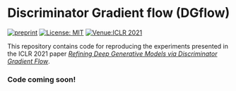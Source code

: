 # Discriminator Gradient flow (DGflow)

[![preprint](https://img.shields.io/static/v1?label=arXiv&message=2012.00780&color=B31B1B)](https://arxiv.org/abs/2012.00780)
[![License: MIT](https://img.shields.io/badge/License-MIT-yellow.svg)](https://opensource.org/licenses/MIT)
[![Venue:ICLR 2021](https://img.shields.io/badge/Venue-ICLR%202021-007CFF)](https://openreview.net/forum?id=Zbc-ue9p_rE)

This repository contains code for reproducing the experiments presented in the ICLR 2021 paper *[Refining Deep Generative Models via Discriminator Gradient Flow](https://openreview.net/forum?id=Zbc-ue9p_rE)*.

### Code coming soon!
